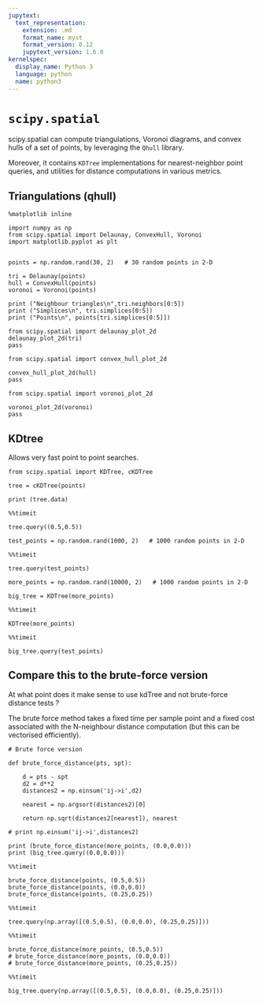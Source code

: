 ```yaml
---
jupytext:
  text_representation:
    extension: .md
    format_name: myst
    format_version: 0.12
    jupytext_version: 1.6.0
kernelspec:
  display_name: Python 3
  language: python
  name: python3
---
```


# `scipy.spatial` 

scipy.spatial can compute triangulations, Voronoi diagrams, and convex hulls of a set of points, by leveraging the `Qhull` library.

Moreover, it contains `KDTree` implementations for nearest-neighbor point queries, and utilities for distance computations in various metrics.

## Triangulations (qhull)

```{code-cell} ipython3
%matplotlib inline

import numpy as np
from scipy.spatial import Delaunay, ConvexHull, Voronoi
import matplotlib.pyplot as plt


points = np.random.rand(30, 2)   # 30 random points in 2-D

tri = Delaunay(points)
hull = ConvexHull(points)
voronoi = Voronoi(points)
```

```{code-cell} ipython3
print ("Neighbour triangles\n",tri.neighbors[0:5])
print ("Simplices\n", tri.simplices[0:5])
print ("Points\n", points[tri.simplices[0:5]])
```

```{code-cell} ipython3
from scipy.spatial import delaunay_plot_2d
delaunay_plot_2d(tri)
pass
```

```{code-cell} ipython3
from scipy.spatial import convex_hull_plot_2d

convex_hull_plot_2d(hull)
pass
```

```{code-cell} ipython3
from scipy.spatial import voronoi_plot_2d

voronoi_plot_2d(voronoi)
pass
```

## KDtree

Allows very fast point to point searches.

```{code-cell} ipython3
from scipy.spatial import KDTree, cKDTree
```

```{code-cell} ipython3
tree = cKDTree(points)

print (tree.data)
```

```{code-cell} ipython3
%%timeit

tree.query((0.5,0.5))
```

```{code-cell} ipython3
test_points = np.random.rand(1000, 2)   # 1000 random points in 2-D
```

```{code-cell} ipython3
%%timeit

tree.query(test_points) 
```

```{code-cell} ipython3
more_points = np.random.rand(10000, 2)   # 1000 random points in 2-D

big_tree = KDTree(more_points)
```

```{code-cell} ipython3
%%timeit

KDTree(more_points)
```

```{code-cell} ipython3
%%timeit

big_tree.query(test_points) 
```

## Compare this to the brute-force version


At what point does it make sense to use kdTree and not brute-force distance tests ?

The brute force method takes a fixed time per sample point and a fixed cost associated with the N-neighbour distance computation (but this can be vectorised efficiently). 

```{code-cell} ipython3
# Brute force version

def brute_force_distance(pts, spt):

    d = pts - spt
    d2 = d**2
    distances2 = np.einsum('ij->i',d2)
    
    nearest = np.argsort(distances2)[0]
    
    return np.sqrt(distances2[nearest]), nearest

# print np.einsum('ij->i',distances2)
```

```{code-cell} ipython3
print (brute_force_distance(more_points, (0.0,0.0)))
print (big_tree.query((0.0,0.0)))
```

```{code-cell} ipython3
%%timeit

brute_force_distance(points, (0.5,0.5))
brute_force_distance(points, (0.0,0.0))
brute_force_distance(points, (0.25,0.25))
```

```{code-cell} ipython3
%%timeit

tree.query(np.array([(0.5,0.5), (0.0,0.0), (0.25,0.25)]))
```

```{code-cell} ipython3
%%timeit

brute_force_distance(more_points, (0.5,0.5))
# brute_force_distance(more_points, (0.0,0.0))
# brute_force_distance(more_points, (0.25,0.25))
```

```{code-cell} ipython3
%%timeit

big_tree.query(np.array([(0.5,0.5), (0.0,0.0), (0.25,0.25)]))
```

```{code-cell} ipython3

```

```{code-cell} ipython3

```
